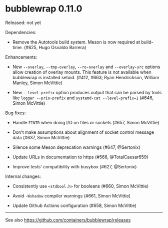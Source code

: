bubblewrap 0.11.0
=================

Released: not yet

Dependencies:

  * Remove the Autotools build system. Meson is now required at build-time.
    (#625, Hugo Osvaldo Barrera)

Enhancements:

  * New `--overlay`, `--tmp-overlay`, `--ro-overlay` and `--overlay-src`
    options allow creation of overlay mounts.
    This feature is not available when bubblewrap is installed setuid.
    (#412, #663; Ryan Hendrickson, William Manley, Simon McVittie)

  * New `--level-prefix` option produces output that can be parsed by
    tools like `logger --prio-prefix` and `systemd-cat --level-prefix=1`
    (#646, Simon McVittie)

Bug fixes:

  * Handle `EINTR` when doing I/O on files or sockets (#657, Simon McVittie)

  * Don't make assumptions about alignment of socket control message data
    (#637, Simon McVittie)

  * Silence some Meson deprecation warnings (#647, @Sertonix)

  * Update URLs in documentation to https (#566, @TotalCaesar659)

  * Improve tests' compatibility with busybox (#627, @Sertonix)

Internal changes:

  * Consistently use `<stdbool.h>` for booleans (#660, Simon McVittie)

  * Avoid `-Wshadow` compiler warnings (#661, Simon McVittie)

  * Update Github Actions configuration (#658, Simon McVittie)

----

See also <https://github.com/containers/bubblewrap/releases>
